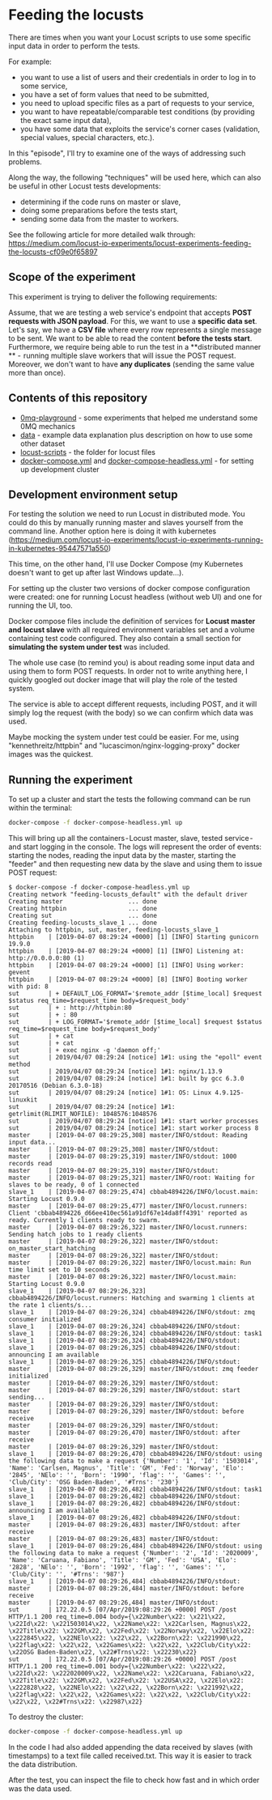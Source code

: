 # Feeding the locusts
There are times when you want your Locust scripts to use some specific input data in order to perform the tests.

For example: 
* you want to use a list of users and their credentials in order to log in to some service,
* you have a set of form values that need to be submitted,
* you need to upload specific files as a part of requests to your service,
* you want to have repeatable/comparable test conditions (by providing the exact same input data),
* you have some data that exploits the service's corner cases (validation, special values, special characters, etc.).

In this "episode", I'll try to examine one of the ways of addressing such problems. 

Along the way, the following "techniques" will be used here, which can also be useful in other Locust tests developments:
* determining if the code runs on master or slave,
* doing some preparations before the tests start,
* sending some data from the master to workers.

See the following article for more detailed walk through: https://medium.com/locust-io-experiments/locust-experiments-feeding-the-locusts-cf09e0f65897


## Scope of the experiment
This experiment is trying to deliver the following requirements:

Assume, that we are testing a web service's endpoint that accepts **POST requests with JSON payload**.
For this, we want to use a **specific data set**. Let's say, we have a **CSV file** where every row represents a single message to be sent. We want to be able to read the content **before the tests start**.
Furthermore, we require being able to run the test in a **distributed manner ** -  running multiple slave workers that will issue the POST request.
Moreover, we don't want to have **any duplicates** (sending the same value more than once).

## Contents of this repository

* [0mq-playground](./0mq-playground) - some experiments that helped me understand some 0MQ mechanics
* [data](./data) - example data explanation plus description on how to use some other dataset
* [locust-scripts](./locust-scripts) - the folder for locust files
* [docker-compose.yml](./docker-compose.yml) and [docker-compose-headless.yml](./docker-compose-headless.yml) - for setting up development cluster

## Development environment setup
For testing the solution we need to run Locust in distributed mode. 
You could do this by manually running master and slaves yourself from the command line. 
Another option here is doing it with kubernetes (https://medium.com/locust-io-experiments/locust-io-experiments-running-in-kubernetes-95447571a550)

This time, on the other hand, I'll use Docker Compose (my Kubernetes doesn't want to get up after last Windows update...).

For setting up the cluster two versions of docker compose configuration were created:
one for running Locust headless (without web UI) and one for running the UI, too.


Docker compose files include the definition of services for **Locust master and locust slave** with all required environment
variables set and a volume containing test code configured. They also contain a small section for **simulating the system under test** was included.

The whole use case (to remind you) is about reading some input data and using them to form POST requests.
In order not to write anything here, I quickly googled out docker image that will play the role of the tested system.

The service is able to accept different requests, including POST, and it will simply log the request
(with the body) so we can confirm which data was used.

Maybe mocking the system under test could be easier. 
For me, using "kennethreitz/httpbin" and "lucascimon/nginx-logging-proxy" docker images was the quickest.

## Running the experiment
To set up a cluster and start the tests the following command can be run within the terminal:
```bash
docker-compose -f docker-compose-headless.yml up
```

This will bring up all the containers - Locust master, slave, tested service - and start logging in the console.
The logs will represent the order of events: starting the nodes, reading the input data by the master, starting the "feeder" and then requesting new data by the slave and using them to issue POST request:

```
$ docker-compose -f docker-compose-headless.yml up
Creating network "feeding-locusts_default" with the default driver
Creating master                  ... done
Creating httpbin                 ... done
Creating sut                     ... done
Creating feeding-locusts_slave_1 ... done
Attaching to httpbin, sut, master, feeding-locusts_slave_1
httpbin    | [2019-04-07 08:29:24 +0000] [1] [INFO] Starting gunicorn 19.9.0
httpbin    | [2019-04-07 08:29:24 +0000] [1] [INFO] Listening at: http://0.0.0.0:80 (1)
httpbin    | [2019-04-07 08:29:24 +0000] [1] [INFO] Using worker: gevent
httpbin    | [2019-04-07 08:29:24 +0000] [8] [INFO] Booting worker with pid: 8
sut        | + DEFAULT_LOG_FORMAT='$remote_addr [$time_local] $request $status req_time=$request_time body=$request_body'
sut        | + : http://httpbin:80
sut        | + : 80
sut        | + LOG_FORMAT='$remote_addr [$time_local] $request $status req_time=$request_time body=$request_body'
sut        | + cat
sut        | + cat
sut        | + exec nginx -g 'daemon off;'
sut        | 2019/04/07 08:29:24 [notice] 1#1: using the "epoll" event method
sut        | 2019/04/07 08:29:24 [notice] 1#1: nginx/1.13.9
sut        | 2019/04/07 08:29:24 [notice] 1#1: built by gcc 6.3.0 20170516 (Debian 6.3.0-18)
sut        | 2019/04/07 08:29:24 [notice] 1#1: OS: Linux 4.9.125-linuxkit
sut        | 2019/04/07 08:29:24 [notice] 1#1: getrlimit(RLIMIT_NOFILE): 1048576:1048576
sut        | 2019/04/07 08:29:24 [notice] 1#1: start worker processes
sut        | 2019/04/07 08:29:24 [notice] 1#1: start worker process 8
master     | [2019-04-07 08:29:25,308] master/INFO/stdout: Reading input data...
master     | [2019-04-07 08:29:25,308] master/INFO/stdout:
master     | [2019-04-07 08:29:25,319] master/INFO/stdout: 1000 records read
master     | [2019-04-07 08:29:25,319] master/INFO/stdout:
master     | [2019-04-07 08:29:25,321] master/INFO/root: Waiting for slaves to be ready, 0 of 1 connected
slave_1    | [2019-04-07 08:29:25,474] cbbab4894226/INFO/locust.main: Starting Locust 0.9.0
master     | [2019-04-07 08:29:25,477] master/INFO/locust.runners: Client 'cbbab4894226_d66ee410ec561a91df67e14da8ff4391' reported as ready. Currently 1 clients ready to swarm.
master     | [2019-04-07 08:29:26,322] master/INFO/locust.runners: Sending hatch jobs to 1 ready clients
master     | [2019-04-07 08:29:26,322] master/INFO/stdout: on_master_start_hatching
master     | [2019-04-07 08:29:26,322] master/INFO/stdout:
master     | [2019-04-07 08:29:26,322] master/INFO/locust.main: Run time limit set to 10 seconds
master     | [2019-04-07 08:29:26,322] master/INFO/locust.main: Starting Locust 0.9.0
slave_1    | [2019-04-07 08:29:26,323] cbbab4894226/INFO/locust.runners: Hatching and swarming 1 clients at the rate 1 clients/s...
slave_1    | [2019-04-07 08:29:26,324] cbbab4894226/INFO/stdout: zmq consumer initialized
slave_1    | [2019-04-07 08:29:26,324] cbbab4894226/INFO/stdout:
slave_1    | [2019-04-07 08:29:26,324] cbbab4894226/INFO/stdout: task1
slave_1    | [2019-04-07 08:29:26,324] cbbab4894226/INFO/stdout:
slave_1    | [2019-04-07 08:29:26,325] cbbab4894226/INFO/stdout: announcing I am available
slave_1    | [2019-04-07 08:29:26,325] cbbab4894226/INFO/stdout:
master     | [2019-04-07 08:29:26,329] master/INFO/stdout: zmq feeder initialized
master     | [2019-04-07 08:29:26,329] master/INFO/stdout:
master     | [2019-04-07 08:29:26,329] master/INFO/stdout: start sending...
master     | [2019-04-07 08:29:26,329] master/INFO/stdout:
master     | [2019-04-07 08:29:26,329] master/INFO/stdout: before receive
master     | [2019-04-07 08:29:26,329] master/INFO/stdout:
master     | [2019-04-07 08:29:26,470] master/INFO/stdout: after receive
master     | [2019-04-07 08:29:26,329] master/INFO/stdout:
slave_1    | [2019-04-07 08:29:26,470] cbbab4894226/INFO/stdout: using the following data to make a request {'Number': '1', 'Id': '1503014', 'Name': 'Carlsen, Magnus', 'Title': 'GM', 'Fed': 'Norway', 'Elo': '2845', 'NElo': '', 'Born': '1990', 'flag': '', 'Games': '', 'Club/City': 'OSG Baden-Baden', '#Trns': '230'}
slave_1    | [2019-04-07 08:29:26,482] cbbab4894226/INFO/stdout: task1
slave_1    | [2019-04-07 08:29:26,482] cbbab4894226/INFO/stdout:
slave_1    | [2019-04-07 08:29:26,482] cbbab4894226/INFO/stdout: announcing I am available
slave_1    | [2019-04-07 08:29:26,482] cbbab4894226/INFO/stdout:
master     | [2019-04-07 08:29:26,483] master/INFO/stdout: after receive
master     | [2019-04-07 08:29:26,483] master/INFO/stdout:
slave_1    | [2019-04-07 08:29:26,484] cbbab4894226/INFO/stdout: using the following data to make a request {'Number': '2', 'Id': '2020009', 'Name': 'Caruana, Fabiano', 'Title': 'GM', 'Fed': 'USA', 'Elo': '2828', 'NElo': '', 'Born': '1992', 'flag': '', 'Games': '', 'Club/City': '', '#Trns': '987'}
slave_1    | [2019-04-07 08:29:26,484] cbbab4894226/INFO/stdout:
master     | [2019-04-07 08:29:26,484] master/INFO/stdout: before receive
master     | [2019-04-07 08:29:26,484] master/INFO/stdout:
sut        | 172.22.0.5 [07/Apr/2019:08:29:26 +0000] POST /post HTTP/1.1 200 req_time=0.004 body={\x22Number\x22: \x221\x22, \x22Id\x22: \x221503014\x22, \x22Name\x22: \x22Carlsen, Magnus\x22, \x22Title\x22: \x22GM\x22, \x22Fed\x22: \x22Norway\x22, \x22Elo\x22: \x222845\x22, \x22NElo\x22: \x22\x22, \x22Born\x22: \x221990\x22, \x22flag\x22: \x22\x22, \x22Games\x22: \x22\x22, \x22Club/City\x22: \x22OSG Baden-Baden\x22, \x22#Trns\x22: \x22230\x22}
sut        | 172.22.0.5 [07/Apr/2019:08:29:26 +0000] POST /post HTTP/1.1 200 req_time=0.001 body={\x22Number\x22: \x222\x22, \x22Id\x22: \x222020009\x22, \x22Name\x22: \x22Caruana, Fabiano\x22, \x22Title\x22: \x22GM\x22, \x22Fed\x22: \x22USA\x22, \x22Elo\x22: \x222828\x22, \x22NElo\x22: \x22\x22, \x22Born\x22: \x221992\x22, \x22flag\x22: \x22\x22, \x22Games\x22: \x22\x22, \x22Club/City\x22: \x22\x22, \x22#Trns\x22: \x22987\x22}
```

To destroy the cluster:
```bash
docker-compose -f docker-compose-headless.yml up
```

In the code I had also added appending the data received by slaves (with timestamps) to a text file called received.txt.
This way it is easier to track the data distribution.

After the test, you can inspect the file to check how fast and in which order was the data used. 




